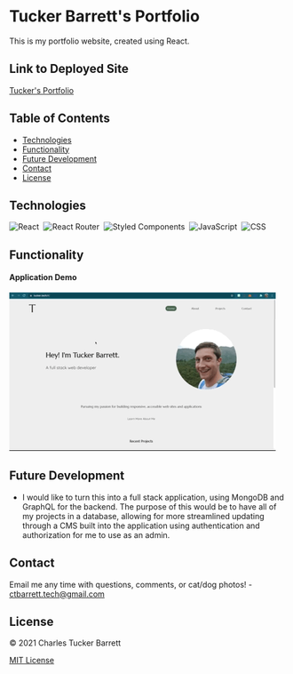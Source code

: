 # Tucker Barrett's Portfolio

This is my portfolio website, created using React.

## Link to Deployed Site

[Tucker's Portfolio](https://tucker.tech)

## Table of Contents
  * [Technologies](#technologies)
  * [Functionality](#functionality)
  * [Future Development](#future-development)
  * [Contact](#contact)
  * [License](#license)


## Technologies

![React](https://img.shields.io/badge/React-20232A?style=for-the-badge&logo=react&logoColor=61DAFB)&nbsp;
![React Router](https://img.shields.io/badge/React_Router-CA4245?style=for-the-badge&logo=react-router&logoColor=white)&nbsp;
![Styled Components](https://img.shields.io/badge/styled--components-DB7093?style=for-the-badge&logo=styled-components&logoColor=white)&nbsp;
![JavaScript](https://img.shields.io/badge/JavaScript-323330?style=for-the-badge&logo=javascript&logoColor=F7DF1E)&nbsp;
![CSS](https://img.shields.io/badge/CSS3-1572B6?style=for-the-badge&logo=css3&logoColor=white)&nbsp;


## Functionality

#### Application Demo

![Application Demo](./public/assets/images/app-demo.gif)


## Future Development

* I would like to turn this into a full stack application, using MongoDB and GraphQL for the backend. The purpose of this would be to have all of my projects in a database, allowing for more streamlined updating through a CMS built into the application using authentication and authorization for me to use as an admin.


## Contact
Email me any time with questions, comments, or cat/dog photos! - ctbarrett.tech@gmail.com


## License
&copy; 2021 Charles Tucker Barrett

[MIT License](https://opensource.org/licenses/MIT)
